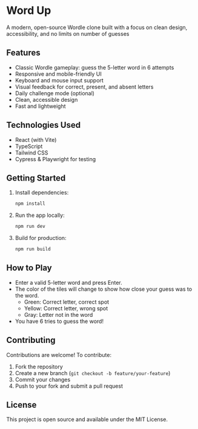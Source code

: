 # Word Up

A modern, open-source Wordle clone built with a focus on clean design, accessibility, and no limits on number of guesses

## Features
- Classic Wordle gameplay: guess the 5-letter word in 6 attempts
- Responsive and mobile-friendly UI
- Keyboard and mouse input support
- Visual feedback for correct, present, and absent letters
- Daily challenge mode (optional)
- Clean, accessible design
- Fast and lightweight

## Technologies Used
- React (with Vite)
- TypeScript
- Tailwind CSS
- Cypress & Playwright for testing

## Getting Started
1. Install dependencies:
   ```bash
   npm install
   ```
2. Run the app locally:
   ```bash
   npm run dev
   ```
3. Build for production:
   ```bash
   npm run build
   ```

## How to Play
- Enter a valid 5-letter word and press Enter.
- The color of the tiles will change to show how close your guess was to the word.
  - Green: Correct letter, correct spot
  - Yellow: Correct letter, wrong spot
  - Gray: Letter not in the word
- You have 6 tries to guess the word!

## Contributing
Contributions are welcome! To contribute:
1. Fork the repository
2. Create a new branch (`git checkout -b feature/your-feature`)
3. Commit your changes
4. Push to your fork and submit a pull request

## License
This project is open source and available under the MIT License.
